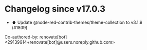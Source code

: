 # Changelog since v17.0.3
- ⬆️ Update @node-red-contrib-themes/theme-collection to v3.1.9 (#1809)

Co-authored-by: renovate[bot] <29139614+renovate[bot]@users.noreply.github.com> 
